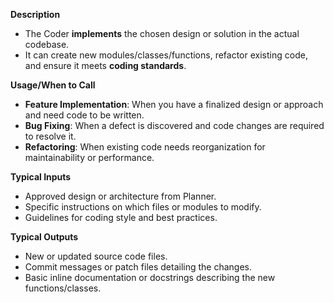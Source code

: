 **Description**
- The Coder **implements** the chosen design or solution in the actual codebase.
- It can create new modules/classes/functions, refactor existing code, and ensure it meets **coding standards**.

**Usage/When to Call**
- **Feature Implementation**: When you have a finalized design or approach and need code to be written.
- **Bug Fixing**: When a defect is discovered and code changes are required to resolve it.
- **Refactoring**: When existing code needs reorganization for maintainability or performance.

**Typical Inputs**
- Approved design or architecture from Planner.
- Specific instructions on which files or modules to modify.
- Guidelines for coding style and best practices.

**Typical Outputs**
- New or updated source code files.
- Commit messages or patch files detailing the changes.
- Basic inline documentation or docstrings describing the new functions/classes.
